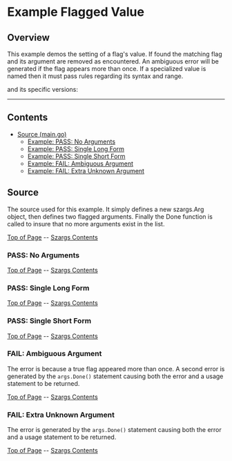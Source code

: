 <!---
   Szerszam argument library: szargs.
   Copyright (C) 2024  Leslie Dancsecs

   This program is free software: you can redistribute it and/or modify
   it under the terms of the GNU General Public License as published by
   the Free Software Foundation, either version 3 of the License, or
   (at your option) any later version.

   This program is distributed in the hope that it will be useful,
   but WITHOUT ANY WARRANTY; without even the implied warranty of
   MERCHANTABILITY or FITNESS FOR A PARTICULAR PURPOSE.  See the
   GNU General Public License for more details.

   You should have received a copy of the GNU General Public License
   along with this program.  If not, see <https://www.gnu.org/licenses/>.
-->

# Example Flagged Value


## Overview

This example demos the setting of a flag's value.  If found the matching flag
and its argument are removed as encountered.  An ambiguous error will be
generated if the flag appears more than once.  If a specialized value is named
then it must pass rules regarding its syntax and range.

<!--- gotomd::dcln::./../../Args.ValueString -->

and its specific versions:

<!--- gotomd::dcls::./../../Args.ValueFloat64 Args.ValueFloat32 Args.ValueInt64 Args.ValueInt32 Args.ValueInt16 Args.ValueInt8 Args.ValueInt Args.ValueUint64 Args.ValueUint32 Args.ValueUint16 Args.ValueUint8 Args.ValueUint Args.ValueOption -->



---

## Contents

- [Source (main.go)](#source)
    - [Example: PASS: No Arguments](#pass-no-arguments)
    - [Example: PASS: Single Long Form](#pass-single-long-form)
    - [Example: PASS: Single Short Form](#pass-single-short-form)
    - [Example: FAIL: Ambiguous Argument](#fail-ambiguous-argument)
    - [Example: FAIL: Extra Unknown Argument](#fail-extra-unknown-argument)

## Source

The source used for this example.  It simply defines a new szargs.Arg object,
then defines two flagged arguments.  Finally the Done function is called to
insure that no more arguments exist in the list.

<!--- gotomd::file::./main.go -->

[Top of Page](#example-flagged-value) --
[Szargs Contents](../../README.md#contents)

### PASS: No Arguments

<!--- gotomd::run::./. -->

[Top of Page](#example-flagged-value) --
[Szargs Contents](../../README.md#contents)

### PASS: Single Long Form

<!--- gotomd::run::./. --name theName --byte 23 -->

[Top of Page](#example-flagged-value) --
[Szargs Contents](../../README.md#contents)

### PASS: Single Short Form

<!--- gotomd::run::./. -n anotherName -b 42 -->

[Top of Page](#example-flagged-value) --
[Szargs Contents](../../README.md#contents)


### FAIL: Ambiguous Argument

The error is because a true flag appeared more than once.  A second error is
generated by the ```args.Done()``` statement causing both the error and a
usage statement to be returned.

<!--- gotomd::run::./. --name first -n second --byte 1 -b 2 -->

[Top of Page](#example-flagged-value) --
[Szargs Contents](../../README.md#contents)

### FAIL: Extra Unknown Argument

The error is generated by the ```args.Done()``` statement causing both the
error and a usage statement to be returned.

<!--- gotomd::run::./. extraUnknownArgument -->

[Top of Page](#example-flagged-value) --
[Szargs Contents](../../README.md#contents)

